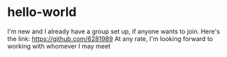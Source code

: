 # hello-world
I'm new and I already have a group set up, if anyone wants to join. Here's the link: https://github.com/6281989
At any rate, I'm looking forward to working with whomever I may meet 
